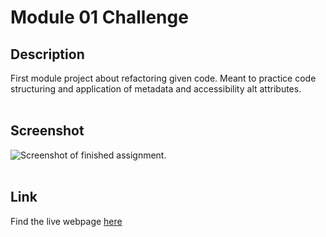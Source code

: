 # Module 01 Challenge

<h2>Description</h2>
First module project about refactoring given code. Meant to practice code structuring and application of metadata and accessibility alt attributes.
<br/>
<br/>
<h2>Screenshot</h2>
<img src="./assets/images/screenshot.png" alt="Screenshot of finished assignment.">
<br/>
<br/>
<h2>Link</h2>
Find the live webpage <a href="https://joshmusto.github.io/module01-challenge/">here</a>
